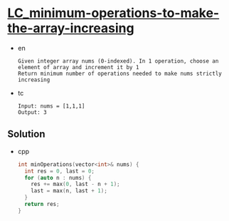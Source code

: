 # [LC_minimum-operations-to-make-the-array-increasing](https://leetcode.com/problems/minimum-operations-to-make-the-array-increasing)

* en

  ```en
  Given integer array nums (0-indexed). In 1 operation, choose an element of array and increment it by 1
  Return minimum number of operations needed to make nums strictly increasing
  ```

* tc

  ```tc
  Input: nums = [1,1,1]
  Output: 3
  ```

## Solution

* cpp

  ```cpp
  int minOperations(vector<int>& nums) {
    int res = 0, last = 0;
    for (auto n : nums) {
      res += max(0, last - n + 1);
      last = max(n, last + 1);
    }
    return res;
  }
  ```
